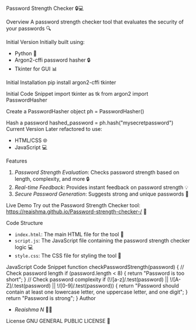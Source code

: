 

Password Strength Checker 🔒💻

Overview
A password strength checker tool that evaluates the security of your passwords 🔍

Initial Version
Initially built using:
- Python 🐍
- Argon2-cffi password hasher 🔒
- Tkinter for GUI 📊

Initial Installation
pip install argon2-cffi tkinter

Initial Code Snippet
import tkinter as tk
from argon2 import PasswordHasher

Create a PasswordHasher object
ph = PasswordHasher()

Hash a password
hashed_password = ph.hash("mysecretpassword")
Current Version
Later refactored to use:
- HTML/CSS 🌐
- JavaScript 💻

Features
1. *Password Strength Evaluation*: Checks password strength based on length, complexity, and more 🔒
2. *Real-time Feedback*: Provides instant feedback on password strength 💡
3. *Secure Password Generation*: Suggests strong and unique passwords 🔑

Live Demo
Try out the Password Strength Checker tool: https://reaishma.github.io/Password-strength-checker-/ 🔗

Code Structure
- `index.html`: The main HTML file for the tool 📄
- `script.js`: The JavaScript file containing the password strength checker logic 💻
- `style.css`: The CSS file for styling the tool 🎨

JavaScript Code Snippet
function checkPasswordStrength(password) {
    // Check password length
    if (password.length < 8) {
        return "Password is too short";
    }
    // Check password complexity
    if (!/[a-z]/.test(password) || !/[A-Z]/.test(password) || !/[0-9]/.test(password)) {
        return "Password should contain at least one lowercase letter, one uppercase letter, and one digit";
    }
    return "Password is strong";
}
Author
- *Reaishma N* 🙋‍♀️

License
 GNU GENERAL PUBLIC LICENSE 📄


